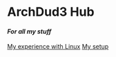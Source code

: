 # ArchDud3 Hub
#### *For all my stuff*
[My experience with Linux](linuxexp.md)
[My setup](setup.md)
